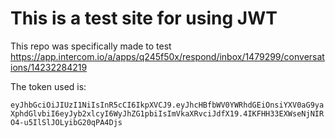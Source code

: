 # This is a test site for using JWT

This repo was specifically made to test https://app.intercom.io/a/apps/q245f50x/respond/inbox/1479299/conversations/14232284219

The token used is:

`eyJhbGciOiJIUzI1NiIsInR5cCI6IkpXVCJ9.eyJhcHBfbWV0YWRhdGEiOnsiYXV0aG9yaXphdGlvbiI6eyJyb2xlcyI6WyJhZG1pbiIsImVkaXRvciJdfX19.4IKFHH33EXWseNjNIRO4-u5IlSlJOLyibG20qPA4Djs`

